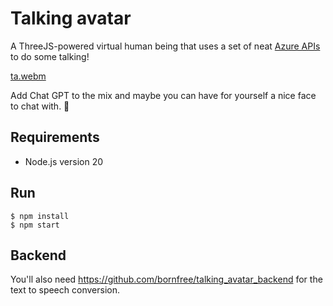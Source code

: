 # Talking avatar


A ThreeJS-powered virtual human being that uses a set of neat [Azure APIs](https://learn.microsoft.com/en-us/azure/cognitive-services/speech-service/how-to-speech-synthesis-viseme) to do some talking!

[ta.webm](https://user-images.githubusercontent.com/1557195/209548068-9b55b5a6-c4dd-4f7c-979f-87fefa0fcb74.webm)


Add Chat GPT to the mix and maybe you can have for yourself a nice face to chat with. 🙂


## Requirements
- Node.js version 20

## Run
```
$ npm install
$ npm start
```

## Backend
You'll also need https://github.com/bornfree/talking_avatar_backend for the text to speech conversion.
